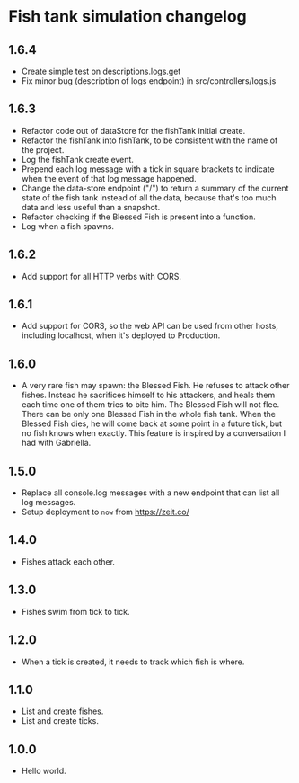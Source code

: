 # Fish tank simulation changelog

## 1.6.4
- Create simple test on descriptions.logs.get 
- Fix minor bug (description of logs endpoint) in src/controllers/logs.js

## 1.6.3
- Refactor code out of dataStore for the fishTank initial create.
- Refactor the fishTank into fishTank, to be consistent with the name of the project.
- Log the fishTank create event.
- Prepend each log message with a tick in square brackets to indicate when the event of that log message happened.
- Change the data-store endpoint ("/") to return a summary of the current state of the fish tank instead of all the data, because that's too much data and less useful than a snapshot.
- Refactor checking if the Blessed Fish is present into a function.
- Log when a fish spawns.

## 1.6.2
- Add support for all HTTP verbs with CORS.

## 1.6.1
- Add support for CORS, so the web API can be used from other hosts, including localhost, when it's deployed to Production.

## 1.6.0
- A very rare fish may spawn: the Blessed Fish. He refuses to attack other fishes. Instead he sacrifices himself to his attackers, and heals them each time one of them tries to bite him. The Blessed Fish will not flee. There can be only one Blessed Fish in the whole fish tank. When the Blessed Fish dies, he will come back at some point in a future tick, but no fish knows when exactly. This feature is inspired by a conversation I had with Gabriella.

## 1.5.0
- Replace all console.log messages with a new endpoint that can list all log messages.
- Setup deployment to `now` from https://zeit.co/

## 1.4.0
- Fishes attack each other.

## 1.3.0
- Fishes swim from tick to tick.

## 1.2.0
- When a tick is created, it needs to track which fish is where.

## 1.1.0
- List and create fishes.
- List and create ticks.

## 1.0.0
- Hello world.

